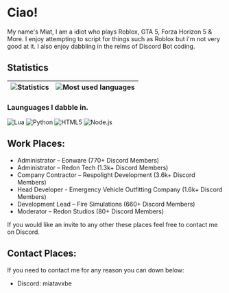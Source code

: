 # Ciao!

My name's Miat, I am a idiot who plays Roblox, GTA 5, Forza Horizon 5 & More. I enjoy attempting to script for things such as Roblox but i'm not very good at it. I also enjoy dabbling in the relms of Discord Bot coding.

## Statistics

| ![Statistics](https://github-readme-stats.vercel.app/api?username=miatya&count_private=true&theme=blue-green) | ![Most used languages](https://github-readme-stats.vercel.app/api/top-langs/?username=miatya&theme=blue-green) |
| - | - |

### Launguages I dabble in.
![Lua](https://img.shields.io/badge/Lua-000080?logo=Lua&logoColor=white&style=for-the-badge)
![Python](https://img.shields.io/badge/Python-3776AB?logo=Python&logoColor=white&style=for-the-badge)
![HTML5](https://img.shields.io/badge/HTML5-e44d26?logo=html5%2B%2B&logoColor=white&style=for-the-badge)
![Node.js](https://img.shields.io/badge/Node.js-339933?logo=Node.js&logoColor=white&style=for-the-badge)

## Work Places:
- Administrator – Eonware (770+ Discord Members)
- Administrator – Redon Tech (1.3k+ Discord Members)
- Company Contractor – Respolight Development (3.6k+ Discord Members)
- Head Developer - Emergency Vehicle Outfitting Company (1.6k+ Discord Members)
- Development Lead – Fire Simulations (660+ Discord Members)
- Moderator – Redon Studios (80+ Discord Members)

If you would like an invite to any other these places feel free to contact me on Discord.
## Contact Places:

If you need to contact me for any reason you can down below:
- Discord: miatavxbe

